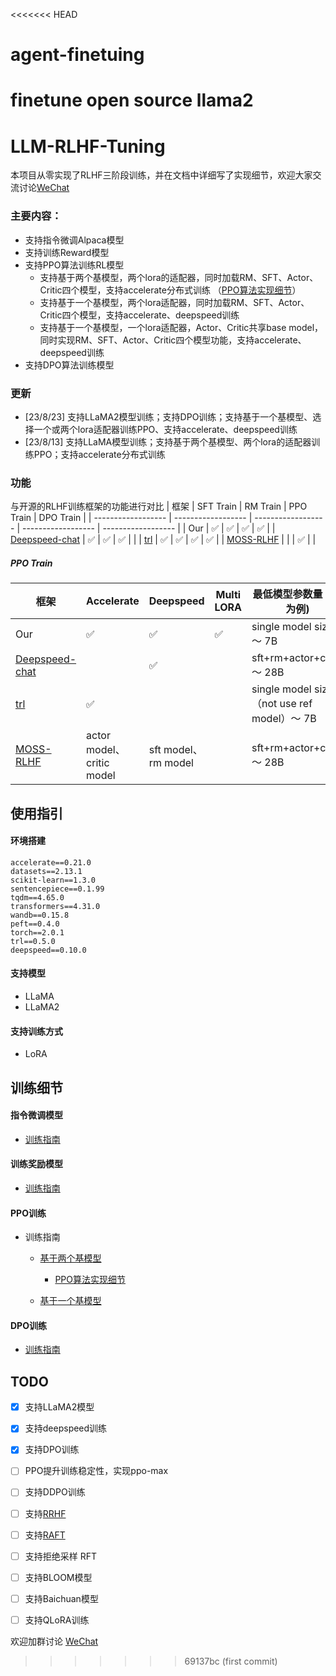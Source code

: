 <<<<<<< HEAD
# agent-finetuing
finetune open source llama2
=======
# LLM-RLHF-Tuning

本项目从零实现了RLHF三阶段训练，并在文档中详细写了实现细节，欢迎大家交流讨论[WeChat](assets/RLHF讨论群.jpeg)

### 主要内容：
- 支持指令微调Alpaca模型
- 支持训练Reward模型
- 支持PPO算法训练RL模型
    - 支持基于两个基模型，两个lora的适配器，同时加载RM、SFT、Actor、Critic四个模型，支持accelerate分布式训练 （[PPO算法实现细节](https://zhuanlan.zhihu.com/p/649665766)）
    - 支持基于一个基模型，两个lora适配器，同时加载RM、SFT、Actor、Critic四个模型，支持accelerate、deepspeed训练
    - 支持基于一个基模型，一个lora适配器，Actor、Critic共享base model，同时实现RM、SFT、Actor、Critic四个模型功能，支持accelerate、deepspeed训练
- 支持DPO算法训练模型

### 更新
- [23/8/23] 支持LLaMA2模型训练；支持DPO训练；支持基于一个基模型、选择一个或两个lora适配器训练PPO、支持accelerate、deepspeed训练
- [23/8/13] 支持LLaMA模型训练；支持基于两个基模型、两个lora的适配器训练PPO；支持accelerate分布式训练


### 功能
与开源的RLHF训练框架的功能进行对比
| 框架               |      SFT Train     |       RM Train     |       PPO Train    |       DPO Train   |
| ------------------ | ------------------ | ------------------ | ------------------ | ------------------ |
| Our                | :white_check_mark: | :white_check_mark: | :white_check_mark: | :white_check_mark: | 
| [Deepspeed-chat](https://github.com/microsoft/DeepSpeedExamples/tree/master/applications/DeepSpeed-Chat) | :white_check_mark: | :white_check_mark: | :white_check_mark: |                    |
| [trl](https://github.com/huggingface/trl)            | :white_check_mark: | :white_check_mark: | :white_check_mark: | :white_check_mark: |
| [MOSS-RLHF](https://github.com/OpenLMLab/MOSS-RLHF)      |                    |                    | :white_check_mark: |                    |


##### PPO Train 
| 框架               |     Accelerate     |    Deepspeed       |     Multi LORA     |     最低模型参数量 (7B为例) |
| ------------------ | ------------------ | ------------------ | ------------------ | ------------------ | 
| Our                | :white_check_mark: | :white_check_mark: | :white_check_mark: | single model size ～ 7B | 
| [Deepspeed-chat](https://github.com/microsoft/DeepSpeedExamples/tree/master/applications/DeepSpeed-Chat) |                    | :white_check_mark: |                    | sft+rm+actor+critic ～ 28B |
| [trl](https://github.com/huggingface/trl)            | :white_check_mark: |            |             | single model size（not use ref model）～ 7B |
| [MOSS-RLHF](https://github.com/OpenLMLab/MOSS-RLHF)      | actor model、critic model | sft model、rm model |                    | sft+rm+actor+critic ～ 28B |



## 使用指引

#### 环境搭建
```
accelerate==0.21.0
datasets==2.13.1
scikit-learn==1.3.0
sentencepiece==0.1.99
tqdm==4.65.0
transformers==4.31.0
wandb==0.15.8
peft==0.4.0
torch==2.0.1
trl==0.5.0
deepspeed==0.10.0
```

#### 支持模型
- LLaMA
- LLaMA2

#### 支持训练方式
- LoRA

## 训练细节
#### 指令微调模型
- [训练指南](https://github.com/Joyce94/LLM-RLHF-Tuning/wiki/%E6%8C%87%E4%BB%A4%E5%BE%AE%E8%B0%83%E6%A8%A1%E5%9E%8B)


#### 训练奖励模型
- [训练指南](https://github.com/Joyce94/LLM-RLHF-Tuning/wiki/%E8%AE%AD%E7%BB%83%E5%A5%96%E5%8A%B1%E6%A8%A1%E5%9E%8B)

#### PPO训练
- 训练指南
    - [基于两个基模型](https://github.com/Joyce94/LLM-RLHF-Tuning/wiki/PPO%E8%AE%AD%E7%BB%83%E2%80%90%E5%9F%BA%E4%BA%8E%E4%B8%A4%E4%B8%AA%E5%9F%BA%E6%A8%A1%E5%9E%8B)
        - [PPO算法实现细节](https://zhuanlan.zhihu.com/p/649665766)

    - [基于一个基模型](https://github.com/Joyce94/LLM-RLHF-Tuning/wiki/PPO%E8%AE%AD%E7%BB%83%E2%80%90%E5%9F%BA%E4%BA%8E%E4%B8%80%E4%B8%AA%E5%9F%BA%E6%A8%A1%E5%9E%8B)

#### DPO训练
- [训练指南](https://github.com/Joyce94/LLM-RLHF-Tuning/wiki/DPO%E8%AE%AD%E7%BB%83)

## TODO
- [x] 支持LLaMA2模型
- [x] 支持deepspeed训练
- [x] 支持DPO训练
- [ ] PPO提升训练稳定性，实现ppo-max
- [ ] 支持DDPO训练
- [ ] 支持[RRHF](https://github.com/GanjinZero/RRHF)
- [ ] 支持[RAFT](https://github.com/OptimalScale/LMFlow)
- [ ] 支持拒绝采样 RFT
- [ ] 支持BLOOM模型
- [ ] 支持Baichuan模型
- [ ] 支持QLoRA训练


欢迎加群讨论 [WeChat](assets/RLHF讨论群.jpeg)




>>>>>>> 69137bc (first commit)
